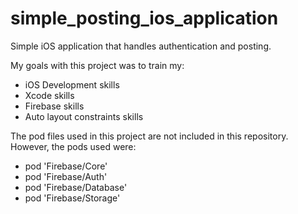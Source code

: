 # simple_posting_ios_application
Simple iOS application that handles authentication and posting.

My goals with this project was to train my:
- iOS Development skills
- Xcode skills
- Firebase skills
- Auto layout constraints skills

The pod files used in this project are not included in this repository. However, the pods used were:
- pod 'Firebase/Core'
- pod 'Firebase/Auth'
- pod 'Firebase/Database'
- pod 'Firebase/Storage'
